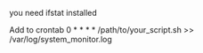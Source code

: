 you need ifstat installed

Add to crontab
0 * * * * /path/to/your_script.sh >> /var/log/system_monitor.log
